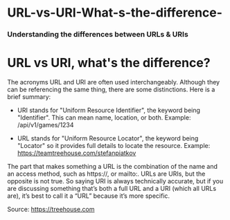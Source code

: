 # URL-vs-URI-What-s-the-difference-
### Understanding the differences between URLs &amp; URIs

# URL vs URI, what's the difference?
The acronyms URL and URI are often used interchangeably. Although they can be referencing the same thing, there are some distinctions. Here is a brief summary:

* URI stands for "Uniform Resource Identifier", the keyword being "Identifier". This can mean name, location, or both.
Example: /api/v1/games/1234

* URL stands for "Uniform Resource Locator", the keyword being "Locator" so it provides full details to locate the resource.
Example: https://teamtreehouse.com/stefanpiatkov

The part that makes something a URL is the combination of the name and an access method, such as https://, or mailto:.
URLs are URIs, but the opposite is not true. So saying URI is always technically accurate, but if you are discussing something that’s both a full URL and a URI (which all URLs are), it’s best to call it a “URL” because it’s more specific.

Source: https://treehouse.com
